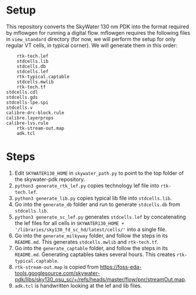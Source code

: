 # Setup

This repository converts the SkyWater 130 nm PDK into the format required by mflowgen for running a digital flow. mflowgen requires the following files in `view_standard` directory (for now, we will perform the setup for only regular VT cells, in typical corner). We will generate them in this order:
```
    rtk-tech.lef
    stdcells.lib
    stdcells.db
    stdcells.lef
    rtk-typical.captable
    stdcells.mwlib
    rtk-tech.tf
stdcells.cdl
stdcells.gds
stdcells-lpe.spi
stdcells.v
calibre-drc-block.rule
calibre.layerprops
calibre-lvs.rule
    rtk-stream-out.map
    adk.tcl
```

# Steps
1. Edit `SKYWATER130_HOME` in `skywater_path.py` to point to the top folder of the skywater-pdk repository.
2. `python3 generate_rtk_lef.py` copies technology lef file into `rtk-tech.lef`.
3. `python3 generate_lib.py` copies typical lib file into `stdcells.lib`.
4. Go into the `generate_db` folder and run to generate `stdcells.db` from `stdcells.lib`.
5. `python3 generate_sc_lef.py` generates `stdcells.lef` by concatenating the lef files for all cells in `SKYWATER130_HOME + '/libraries/sky130_fd_sc_hd/latest/cells/'` into a single file.
6. Go into the `generate_milkyway` folder, and follow the steps in its `README.md`. This generates `stdcells.mwlib` and `rtk-tech.tf`.
7. Go into the `generate_captable` folder, and follow the steps in its `README.md`. Generating captables takes several hours. This creates `rtk-typical.captable`.
8. `rtk-stream-out.map` is copied from https://foss-eda-tools.googlesource.com/skywater-pdk/libs/sky130_osu_sc/+/refs/heads/master/flow/pnr/streamOut.map.
9. `adk.tcl` is handwritten looking at the lef and lib files.